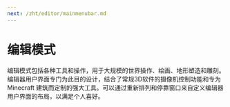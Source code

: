 ```yaml
---
next: /zht/editor/mainmenubar.md
---
```


# 编辑模式

编辑模式包括各种工具和操作，用于大规模的世界操作、绘画、地形塑造和雕刻。编辑器用户界面专门为此目的设计，结合了常规3D软件的摄像机控制功能和专为 Minecraft 建筑而定制的强大工具。可以通过重新排列和停靠窗口来自定义编辑器用户界面的布局，以满足个人喜好。
